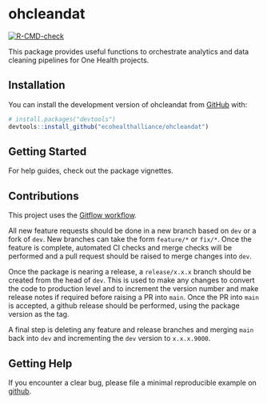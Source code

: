 
<!-- README.md is generated from README.Rmd. Please edit that file -->

# ohcleandat

<!-- badges: start -->

[![R-CMD-check](https://github.com/ecohealthalliance/ohcleandat/actions/workflows/R-CMD-check.yaml/badge.svg)](https://github.com/ecohealthalliance/ohcleandat/actions/workflows/R-CMD-check.yaml)
<!-- badges: end -->

This package provides useful functions to orchestrate analytics and data
cleaning pipelines for One Health projects.

## Installation

You can install the development version of ohcleandat from
[GitHub](https://github.com/ecohealthalliance/ohcleandat) with:

``` r
# install.packages("devtools")
devtools::install_github("ecohealthalliance/ohcleandat")
```

## Getting Started

For help guides, check out the package vignettes.

## Contributions

This project uses the [Gitflow
workflow](https://www.atlassian.com/git/tutorials/comparing-workflows/gitflow-workflow).

All new feature requests should be done in a new branch based on `dev`
or a fork of `dev`. New branches can take the form `feature/*` or
`fix/*`. Once the feature is complete, automated CI checks and merge
checks will be performed and a pull request should be raised to merge
changes into `dev`.

Once the package is nearing a release, a `release/x.x.x` branch should
be created from the head of `dev`. This is used to make any changes to
convert the code to production level and to increment the version number
and make release notes if required before raising a PR into `main`. Once
the PR into `main` is accepted, a github release should be performed,
using the package version as the tag.

A final step is deleting any feature and release branches and merging
`main` back into `dev` and incrementing the `dev` version to
`x.x.x.9000`.

## Getting Help

If you encounter a clear bug, please file a minimal reproducible example
on [github](https://github.com/ecohealthalliance/ohcleandat/issues).
